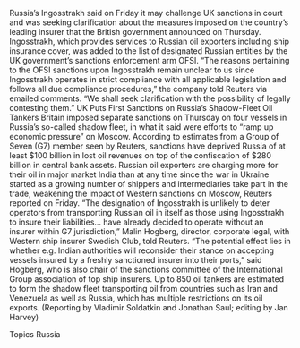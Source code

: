 Russia’s Ingosstrakh said on Friday it may challenge UK sanctions in court and was seeking clarification about the measures imposed on the country’s leading insurer that the British government announced on Thursday.
Ingosstrakh, which provides services to Russian oil exporters including ship insurance cover, was added to the list of designated Russian entities by the UK government’s sanctions enforcement arm OFSI.
“The reasons pertaining to the OFSI sanctions upon Ingosstrakh remain unclear to us since Ingosstrakh operates in strict compliance with all applicable legislation and follows all due compliance procedures,” the company told Reuters via emailed comments.
“We shall seek clarification with the possibility of legally contesting them.”
UK Puts First Sanctions on Russia’s Shadow-Fleet Oil Tankers
Britain imposed separate sanctions on Thursday on four vessels in Russia’s so-called shadow fleet, in what it said were efforts to “ramp up economic pressure” on Moscow.
According to estimates from a Group of Seven (G7) member seen by Reuters, sanctions have deprived Russia of at least $100 billion in lost oil revenues on top of the confiscation of $280 billion in central bank assets.
Russian oil exporters are charging more for their oil in major market India than at any time since the war in Ukraine started as a growing number of shippers and intermediaries take part in the trade, weakening the impact of Western sanctions on Moscow, Reuters reported on Friday.
“The designation of Ingosstrakh is unlikely to deter operators from transporting Russian oil in itself as those using Ingosstrakh to insure their liabilities… have already decided to operate without an insurer within G7 jurisdiction,” Malin Hogberg, director, corporate legal, with Western ship insurer Swedish Club, told Reuters.
“The potential effect lies in whether e.g. Indian authorities will reconsider their stance on accepting vessels insured by a freshly sanctioned insurer into their ports,” said Hogberg, who is also chair of the sanctions committee of the International Group association of top ship insurers.
Up to 850 oil tankers are estimated to form the shadow fleet transporting oil from countries such as Iran and Venezuela as well as Russia, which has multiple restrictions on its oil exports.
(Reporting by Vladimir Soldatkin and Jonathan Saul; editing by Jan Harvey)

Topics
Russia
